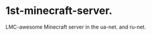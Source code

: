 1st-minecraft-server.
=====================

LMC-awesome Minecraft server in the ua-net. and ru-net.